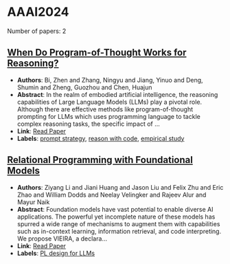 # AAAI2024

Number of papers: 2

## [When Do Program-of-Thought Works for Reasoning?](paper_1.md)
- **Authors**: Bi, Zhen and Zhang, Ningyu and Jiang, Yinuo and Deng, Shumin and Zheng, Guozhou and Chen, Huajun
- **Abstract**: In the realm of embodied artificial intelligence, the reasoning capabilities of Large Language Models (LLMs) play a pivotal role. Although there are effective methods like program-of-thought prompting for LLMs which uses programming language to tackle complex reasoning tasks, the specific impact of ...
- **Link**: [Read Paper](https://arxiv.org/pdf/2308.15452)
- **Labels**: [prompt strategy](../../labels/prompt_strategy.md), [reason with code](../../labels/reason_with_code.md), [empirical study](../../labels/empirical_study.md)

## [Relational Programming with Foundational Models](paper_2.md)
- **Authors**: Ziyang Li and Jiani Huang and Jason Liu and Felix Zhu and Eric Zhao and William Dodds and Neelay Velingker and Rajeev Alur and Mayur Naik
- **Abstract**: Foundation models have vast potential to enable diverse AI applications. The powerful yet incomplete nature of these models has spurred a wide range of mechanisms to augment them with capabilities such as in-context learning, information retrieval, and code interpreting. We propose VIEIRA, a declara...
- **Link**: [Read Paper](https://doi.org/10.1609/aaai.v38i9.28934)
- **Labels**: [PL design for LLMs](../../labels/PL_design_for_LLMs.md)

